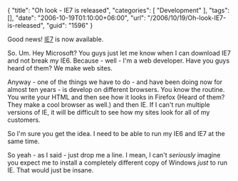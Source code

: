 {
	"title": "Oh look - IE7 is released",
	"categories": [
		"Development"
	],
	"tags": [],
	"date": "2006-10-19T01:10:00+06:00",
	"url": "/2006/10/19/Oh-look-IE7-is-released",
	"guid": "1596"
}

Good news! <a href="http://www.microsoft.com/windows/ie/downloads/default.mspx">IE7</a> is now available.

So. Um. Hey Microsoft? You guys just let me know when I can download IE7 and not break my IE6. Because - well - I'm a web developer. Have you guys heard of them? We make web sites.

Anyway - one of the things we have to do - and have been doing now for almost ten years - is develop on different browsers. You know the routine. You write your HTML and then see how it looks in Firefox (Heard of them? They make a cool browser as well.) and then IE. If I can't run multiple versions of IE, it will be difficult to see how my sites look for all of my customers.

So I'm sure you get the idea. I need to be able to run my IE6 and IE7 at the same time.

So yeah - as I said - just drop me a line. I mean, I can't <i>seriously</i> imagine you expect me to install a completely  different copy of Windows <i>just</i> to run IE. That would just be insane.